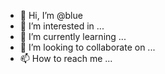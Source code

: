 - 👋 Hi, I’m @blue
- 👀 I’m interested in ...
- 🌱 I’m currently learning ...
- 💞️ I’m looking to collaborate on ...
- 📫 How to reach me ...

<!---
bluexclues/bluexclues is a ✨ special ✨ repository because its `README.md` (this file) appears on your GitHub profile.
You can click the Preview link to take a look at your changes.
--->
